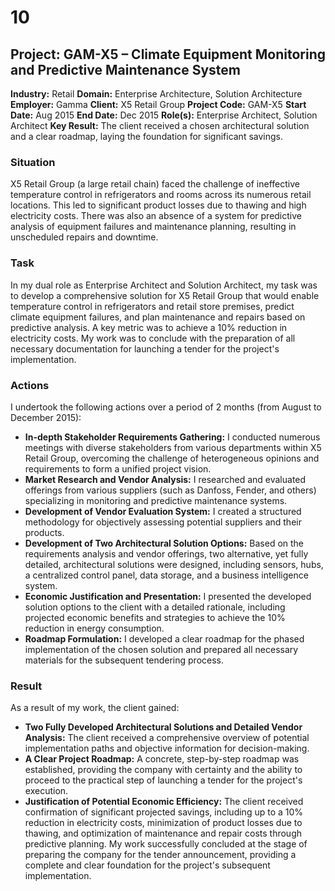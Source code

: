 # 10
## Project: GAM-X5 – Climate Equipment Monitoring and Predictive Maintenance System

**Industry:** Retail
**Domain:** Enterprise Architecture, Solution Architecture
**Employer:** Gamma
**Client:** X5 Retail Group
**Project Code:** GAM-X5
**Start Date:** Aug 2015
**End Date:** Dec 2015
**Role(s):** Enterprise Architect, Solution Architect
**Key Result:** The client received a chosen architectural solution and a clear roadmap, laying the foundation for significant savings.

### Situation
X5 Retail Group (a large retail chain) faced the challenge of ineffective temperature control in refrigerators and rooms across its numerous retail locations. This led to significant product losses due to thawing and high electricity costs. There was also an absence of a system for predictive analysis of equipment failures and maintenance planning, resulting in unscheduled repairs and downtime.

### Task
In my dual role as Enterprise Architect and Solution Architect, my task was to develop a comprehensive solution for X5 Retail Group that would enable temperature control in refrigerators and retail store premises, predict climate equipment failures, and plan maintenance and repairs based on predictive analysis. A key metric was to achieve a 10% reduction in electricity costs. My work was to conclude with the preparation of all necessary documentation for launching a tender for the project's implementation.

### Actions
I undertook the following actions over a period of 2 months (from August to December 2015):
* **In-depth Stakeholder Requirements Gathering:** I conducted numerous meetings with diverse stakeholders from various departments within X5 Retail Group, overcoming the challenge of heterogeneous opinions and requirements to form a unified project vision.
* **Market Research and Vendor Analysis:** I researched and evaluated offerings from various suppliers (such as Danfoss, Fender, and others) specializing in monitoring and predictive maintenance systems.
* **Development of Vendor Evaluation System:** I created a structured methodology for objectively assessing potential suppliers and their products.
* **Development of Two Architectural Solution Options:** Based on the requirements analysis and vendor offerings, two alternative, yet fully detailed, architectural solutions were designed, including sensors, hubs, a centralized control panel, data storage, and a business intelligence system.
* **Economic Justification and Presentation:** I presented the developed solution options to the client with a detailed rationale, including projected economic benefits and strategies to achieve the 10% reduction in energy consumption.
* **Roadmap Formulation:** I developed a clear roadmap for the phased implementation of the chosen solution and prepared all necessary materials for the subsequent tendering process.

### Result
As a result of my work, the client gained:
* **Two Fully Developed Architectural Solutions and Detailed Vendor Analysis:** The client received a comprehensive overview of potential implementation paths and objective information for decision-making.
* **A Clear Project Roadmap:** A concrete, step-by-step roadmap was established, providing the company with certainty and the ability to proceed to the practical step of launching a tender for the project's execution.
* **Justification of Potential Economic Efficiency:** The client received confirmation of significant projected savings, including up to a 10% reduction in electricity costs, minimization of product losses due to thawing, and optimization of maintenance and repair costs through predictive planning.
My work successfully concluded at the stage of preparing the company for the tender announcement, providing a complete and clear foundation for the project's subsequent implementation.

